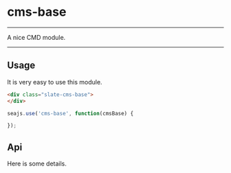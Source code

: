 # cms-base

---

A nice CMD module.

---

## Usage

It is very easy to use this module.

````html
<div class="slate-cms-base">
</div>
````

```javascript
seajs.use('cms-base', function(cmsBase) {

});
```

## Api

Here is some details.
